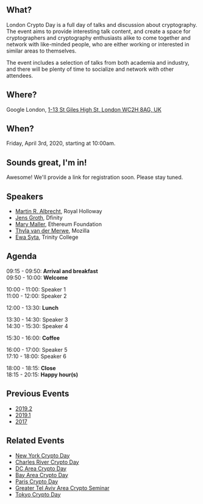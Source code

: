## What?

London Crypto Day is a full day of talks and discussion about cryptography.
The event aims to provide interesting talk content, and create a space for
cryptographers and cryptography enthusiasts alike to come together and network
with like-minded people, who are either working or interested in similar areas
to themselves.

The event includes a selection of talks from both academia and industry, and
there will be plenty of time to socialize and network with other attendees.

## Where?

Google London, [1-13 St Giles High St, London WC2H 8AG, UK](https://goo.gl/maps/SgJMSMcr1qzKRgh16)

## When?

Friday, April 3rd, 2020, starting at 10:00am.

## Sounds great, I'm in!

Awesome! We'll provide a link for registration soon. Please stay tuned.

## Speakers

* [Martin R. Albrecht](https://malb.io/), Royal Holloway
* [Jens Groth](https://www.linkedin.com/in/jens-groth-a95672/), Dfinity
* [Mary Maller](http://www0.cs.ucl.ac.uk/staff/M.Maller/), Ethereum Foundation
* [Thyla van der Merwe](https://twitter.com/thylavdmerwe), Mozilla
* [Ewa Syta](http://ewa.syta.us/), Trinity College

## Agenda

09:15 - 09:50:  **Arrival and breakfast**  
09:50 - 10:00:  **Welcome**  

10:00 - 11:00:  Speaker 1  
11:00 - 12:00:  Speaker 2  

12:00 - 13:30:  **Lunch**  

13:30 - 14:30:  Speaker 3  
14:30 - 15:30:  Speaker 4  

15:30 - 16:00:  **Coffee**  

16:00 - 17:00:  Speaker 5  
17:10 - 18:00:  Speaker 6  

18:00 - 18:15:  **Close**  
18:15 - 20:15:  **Happy hour(s)**  

## Previous Events

* [2019.2](https://londoncryptoday.github.io/2019/)
* [2019.1](https://londoncryptoday19.splashthat.com/)
* [2017](https://londoncryptoday.wordpress.com/)

## Related Events

* [New York Crypto Day](https://nycryptoday.wordpress.com/)
* [Charles River Crypto Day](https://bostoncryptoday.wordpress.com/)
* [DC Area Crypto Day](https://dcareacryptoday.wordpress.com/)
* [Bay Area Crypto Day](https://bacrypto.github.io/)
* [Paris Crypto Day](https://pariscryptoday.github.io/)
* [Greater Tel Aviv Area Crypto Seminar](http://www.cs.tau.ac.il/cseminar/)
* [Tokyo Crypto Day](https://tokyocryptoday.github.io/index.html)
